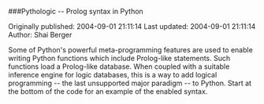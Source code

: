 ###Pythologic -- Prolog syntax in Python

Originally published: 2004-09-01 21:11:14
Last updated: 2004-09-01 21:11:14
Author: Shai Berger

Some of Python's powerful meta-programming features are used to enable writing Python functions which include Prolog-like statements. Such functions load a Prolog-like database. When coupled with a suitable inference engine for logic databases, this is a way to add logical programming -- the last unsupported major paradigm -- to Python. Start at the bottom of the code for an example of the enabled syntax.
